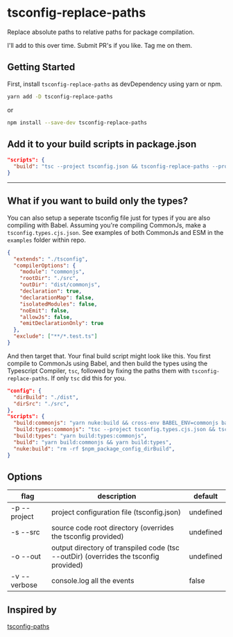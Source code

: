# tsconfig-replace-paths

Replace absolute paths to relative paths for package compilation.

I'll add to this over time. Submit PR's if you like. Tag me on them.

## Getting Started

First, install `tsconfig-replace-paths` as devDependency using yarn or npm.

```sh
yarn add -D tsconfig-replace-paths
```

or

```sh
npm install --save-dev tsconfig-replace-paths
```

## Add it to your build scripts in package.json

```json
"scripts": {
  "build": "tsc --project tsconfig.json && tsconfig-replace-paths --project tsconfig.json",
}
```

---

## What if you want to build only the types?

You can also setup a seperate tsconfig file just for types if you are also compiling with Babel. Assuming you're compiling CommonJs, make a `tsconfig.types.cjs.json`. See examples of both CommonJs and ESM in the `examples` folder within repo.

```json
{
  "extends": "./tsconfig",
  "compilerOptions": {
    "module": "commonjs",
    "rootDir": "./src",
    "outDir": "dist/commonjs",
    "declaration": true,
    "declarationMap": false,
    "isolatedModules": false,
    "noEmit": false,
    "allowJs": false,
    "emitDeclarationOnly": true
  },
  "exclude": ["**/*.test.ts"]
}
```

And then target that. Your final build script might look like this. You first compile to CommonJs using Babel, and then build the types using the Typescript Compiler, `tsc`, followed by fixing the paths them with `tsconfig-replace-paths`. If only `tsc` did this for you.

```json
"config": {
  "dirBuild": "./dist",
  "dirSrc": "./src",
},
"scripts": {
  "build:commonjs": "yarn nuke:build && cross-env BABEL_ENV=commonjs babel $npm_package_config_dirSrc --out-dir $npm_package_config_dirBuild --extensions \".ts,.tsx,.js,.jsx\" --source-maps inline",
  "build:types:commonjs": "tsc --project tsconfig.types.cjs.json && tsconfig-replace-paths --project tsconfig.types.cjs.json",
  "build:types": "yarn build:types:commonjs",
  "build": "yarn build:commonjs && yarn build:types",
  "nuke:build": "rm -rf $npm_package_config_dirBuild",
}
```

## Options

| flag         | description                                                                          | default   |
| ------------ | ------------------------------------------------------------------------------------ | --------- |
| -p --project | project configuration file (tsconfig.json)                                           | undefined |
| -s --src     | source code root directory (overrides the tsconfig provided)                         | undefined |
| -o --out     | output directory of transpiled code (tsc --outDir) (overrides the tsconfig provided) | undefined |
| -v --verbose | console.log all the events                                                           | false     |

## Inspired by

[tsconfig-paths](https://github.com/deamondsear/tsconfig-replace-paths)
